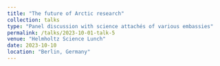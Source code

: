 ```yaml
---
title: "The future of Arctic research"
collection: talks
type: "Panel discussion with science attachés of various embassies"
permalink: /talks/2023-10-01-talk-5
venue: "Helmholtz Science Lunch"
date: 2023-10-10
location: "Berlin, Germany"
---
```

